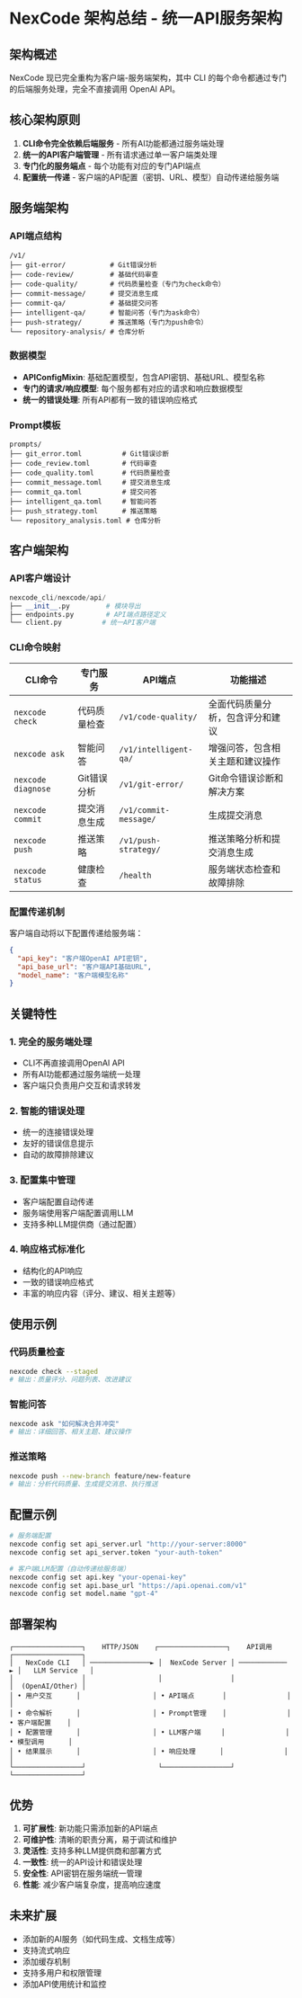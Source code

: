 # NexCode 架构总结 - 统一API服务架构

## 架构概述

NexCode 现已完全重构为客户端-服务端架构，其中 CLI 的每个命令都通过专门的后端服务处理，完全不直接调用 OpenAI API。

## 核心架构原则

1. **CLI命令完全依赖后端服务** - 所有AI功能都通过服务端处理
2. **统一的API客户端管理** - 所有请求通过单一客户端类处理
3. **专门化的服务端点** - 每个功能有对应的专门API端点
4. **配置统一传递** - 客户端的API配置（密钥、URL、模型）自动传递给服务端

## 服务端架构

### API端点结构

```
/v1/
├── git-error/           # Git错误分析
├── code-review/         # 基础代码审查
├── code-quality/        # 代码质量检查（专门为check命令）
├── commit-message/      # 提交消息生成
├── commit-qa/           # 基础提交问答
├── intelligent-qa/      # 智能问答（专门为ask命令）
├── push-strategy/       # 推送策略（专门为push命令）
└── repository-analysis/ # 仓库分析
```

### 数据模型

- **APIConfigMixin**: 基础配置模型，包含API密钥、基础URL、模型名称
- **专门的请求/响应模型**: 每个服务都有对应的请求和响应数据模型
- **统一的错误处理**: 所有API都有一致的错误响应格式

### Prompt模板

```
prompts/
├── git_error.toml          # Git错误诊断
├── code_review.toml        # 代码审查
├── code_quality.toml       # 代码质量检查
├── commit_message.toml     # 提交消息生成
├── commit_qa.toml          # 提交问答
├── intelligent_qa.toml     # 智能问答
├── push_strategy.toml      # 推送策略
└── repository_analysis.toml # 仓库分析
```

## 客户端架构

### API客户端设计

```python
nexcode_cli/nexcode/api/
├── __init__.py         # 模块导出
├── endpoints.py        # API端点路径定义
└── client.py          # 统一API客户端
```

### CLI命令映射

| CLI命令 | 专门服务 | API端点 | 功能描述 |
|---------|---------|---------|----------|
| `nexcode check` | 代码质量检查 | `/v1/code-quality/` | 全面代码质量分析，包含评分和建议 |
| `nexcode ask` | 智能问答 | `/v1/intelligent-qa/` | 增强问答，包含相关主题和建议操作 |
| `nexcode diagnose` | Git错误分析 | `/v1/git-error/` | Git命令错误诊断和解决方案 |
| `nexcode commit` | 提交消息生成 | `/v1/commit-message/` | 生成提交消息 |
| `nexcode push` | 推送策略 | `/v1/push-strategy/` | 推送策略分析和提交消息生成 |
| `nexcode status` | 健康检查 | `/health` | 服务端状态检查和故障排除 |

### 配置传递机制

客户端自动将以下配置传递给服务端：
```json
{
  "api_key": "客户端OpenAI API密钥",
  "api_base_url": "客户端API基础URL", 
  "model_name": "客户端模型名称"
}
```

## 关键特性

### 1. 完全的服务端处理
- CLI不再直接调用OpenAI API
- 所有AI功能都通过服务端统一处理
- 客户端只负责用户交互和请求转发

### 2. 智能的错误处理
- 统一的连接错误处理
- 友好的错误信息提示
- 自动的故障排除建议

### 3. 配置集中管理
- 客户端配置自动传递
- 服务端使用客户端配置调用LLM
- 支持多种LLM提供商（通过配置）

### 4. 响应格式标准化
- 结构化的API响应
- 一致的错误响应格式
- 丰富的响应内容（评分、建议、相关主题等）

## 使用示例

### 代码质量检查
```bash
nexcode check --staged
# 输出：质量评分、问题列表、改进建议
```

### 智能问答
```bash
nexcode ask "如何解决合并冲突"
# 输出：详细回答、相关主题、建议操作
```

### 推送策略
```bash
nexcode push --new-branch feature/new-feature
# 输出：分析代码质量、生成提交消息、执行推送
```

## 配置示例

```bash
# 服务端配置
nexcode config set api_server.url "http://your-server:8000"
nexcode config set api_server.token "your-auth-token"

# 客户端LLM配置（自动传递给服务端）
nexcode config set api.key "your-openai-key"
nexcode config set api.base_url "https://api.openai.com/v1"
nexcode config set model.name "gpt-4"
```

## 部署架构

```
┌─────────────────┐    HTTP/JSON    ┌─────────────────┐    API调用    ┌─────────────────┐
│   NexCode CLI   │ ───────────────► │  NexCode Server │ ──────────── ► │   LLM Service   │
│                 │                  │                 │               │  (OpenAI/Other) │
│ • 用户交互      │                  │ • API端点       │               │                 │
│ • 命令解析      │                  │ • Prompt管理    │               │ • 客户端配置    │
│ • 配置管理      │                  │ • LLM客户端     │               │ • 模型调用      │
│ • 结果展示      │                  │ • 响应处理      │               │                 │
└─────────────────┘                  └─────────────────┘               └─────────────────┘
```

## 优势

1. **可扩展性**: 新功能只需添加新的API端点
2. **可维护性**: 清晰的职责分离，易于调试和维护
3. **灵活性**: 支持多种LLM提供商和部署方式
4. **一致性**: 统一的API设计和错误处理
5. **安全性**: API密钥在服务端统一管理
6. **性能**: 减少客户端复杂度，提高响应速度

## 未来扩展

- 添加新的AI服务（如代码生成、文档生成等）
- 支持流式响应
- 添加缓存机制
- 支持多用户和权限管理
- 添加API使用统计和监控 